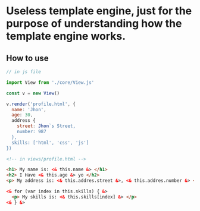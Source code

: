 # Useless template engine, just for the purpose of understanding how the template engine works.

## How to use

```js
// in js file

import View from './core/View.js'

const v = new View()

v.render('profile.html', {
  name: 'Jhon',
  age: 30,
  address {
    street: Jhon`s Street,
    number: 987
  },
  skills: ['html', 'css', 'js']
})
```

```html
<!-- in views/profile.html -->

<h1> My name is: <& this.name &> </h1>
<h2> I Have <& this.age &> yo </h2>
<p> My address is: <& this.addres.street &>, <& this.addres.number &> <p/>

<& for (var index in this.skills) { &>
  <p> My skills is: <& this.skills[index] &> </p>
<& } &>
```
